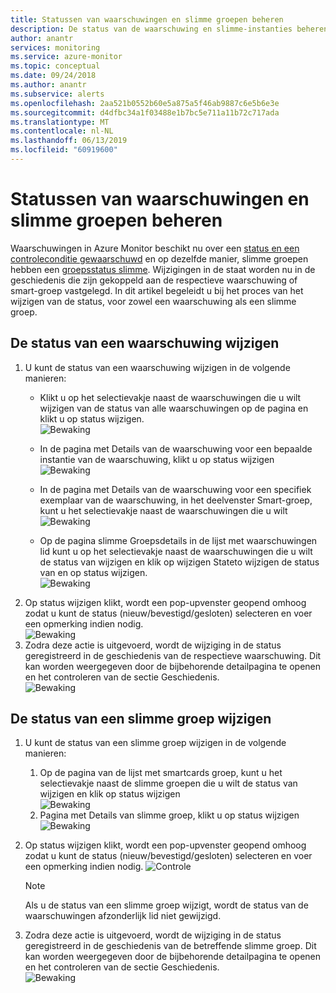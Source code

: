 ```yaml
---
title: Statussen van waarschuwingen en slimme groepen beheren
description: De status van de waarschuwing en slimme-instanties beheren
author: anantr
services: monitoring
ms.service: azure-monitor
ms.topic: conceptual
ms.date: 09/24/2018
ms.author: anantr
ms.subservice: alerts
ms.openlocfilehash: 2aa521b0552b60e5a875a5f46ab9887c6e5b6e3e
ms.sourcegitcommit: d4dfbc34a1f03488e1b7bc5e711a11b72c717ada
ms.translationtype: MT
ms.contentlocale: nl-NL
ms.lasthandoff: 06/13/2019
ms.locfileid: "60919600"
---
```

# <a name="manage-alert-and-smart-group-states"></a>Statussen van waarschuwingen en slimme groepen beheren
Waarschuwingen in Azure Monitor beschikt nu over een [status en een controleconditie gewaarschuwd](https://aka.ms/azure-alerts-overview) en op dezelfde manier, slimme groepen hebben een [groepsstatus slimme](https://aka.ms/smart-groups). Wijzigingen in de staat worden nu in de geschiedenis die zijn gekoppeld aan de respectieve waarschuwing of smart-groep vastgelegd. In dit artikel begeleidt u bij het proces van het wijzigen van de status, voor zowel een waarschuwing als een slimme groep.

## <a name="change-the-state-of-an-alert"></a>De status van een waarschuwing wijzigen
1. U kunt de status van een waarschuwing wijzigen in de volgende manieren: 
    * Klikt u op het selectievakje naast de waarschuwingen die u wilt wijzigen van de status van alle waarschuwingen op de pagina en klikt u op status wijzigen.   
    ![Bewaking](./media/alerts-managing-alert-states/state-all-alerts.jpg)
    * In de pagina met Details van de waarschuwing voor een bepaalde instantie van de waarschuwing, klikt u op status wijzigen   
    ![Bewaking](./media/alerts-managing-alert-states/state-alert-details.jpg)
    * In de pagina met Details van de waarschuwing voor een specifiek exemplaar van de waarschuwing, in het deelvenster Smart-groep, kunt u het selectievakje naast de waarschuwingen die u wilt    
    ![Bewaking](./media/alerts-managing-alert-states/state-alert-details-sg.jpg)

    * Op de pagina slimme Groepsdetails in de lijst met waarschuwingen lid kunt u op het selectievakje naast de waarschuwingen die u wilt de status van wijzigen en klik op wijzigen Stateto wijzigen de status van en op status wijzigen.   
    ![Bewaking](./media/alerts-managing-alert-states/state-sg-details-alerts.jpg)
1. Op status wijzigen klikt, wordt een pop-upvenster geopend omhoog zodat u kunt de status (nieuw/bevestigd/gesloten) selecteren en voer een opmerking indien nodig.   
![Bewaking](./media/alerts-managing-alert-states/state-alert-change.jpg)
1. Zodra deze actie is uitgevoerd, wordt de wijziging in de status geregistreerd in de geschiedenis van de respectieve waarschuwing. Dit kan worden weergegeven door de bijbehorende detailpagina te openen en het controleren van de sectie Geschiedenis.    
![Bewaking](./media/alerts-managing-alert-states/state-alert-history.jpg)

## <a name="change-the-state-of-a-smart-group"></a>De status van een slimme groep wijzigen
1. U kunt de status van een slimme groep wijzigen in de volgende manieren:
    1. Op de pagina van de lijst met smartcards groep, kunt u het selectievakje naast de slimme groepen die u wilt de status van wijzigen en klik op status wijzigen  
    ![Bewaking](./media/alerts-managing-alert-states/state-sg-list.jpg)
    1. Pagina met Details van slimme groep, klikt u op status wijzigen        
    ![Bewaking](./media/alerts-managing-alert-states/state-sg-details.jpg)
1. Op status wijzigen klikt, wordt een pop-upvenster geopend omhoog zodat u kunt de status (nieuw/bevestigd/gesloten) selecteren en voer een opmerking indien nodig. 
![Controle](./media/alerts-managing-alert-states/state-sg-change.jpg)
   > [!NOTE]
   >  Als u de status van een slimme groep wijzigt, wordt de status van de waarschuwingen afzonderlijk lid niet gewijzigd.

1. Zodra deze actie is uitgevoerd, wordt de wijziging in de status geregistreerd in de geschiedenis van de betreffende slimme groep. Dit kan worden weergegeven door de bijbehorende detailpagina te openen en het controleren van de sectie Geschiedenis.     
![Bewaking](./media/alerts-managing-alert-states/state-sg-history.jpg)

